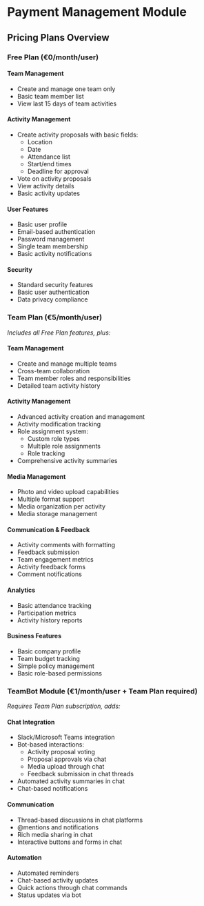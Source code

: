 # Payment Management Module

## Pricing Plans Overview

### Free Plan (€0/month/user)
#### Team Management
- Create and manage one team only
- Basic team member list
- View last 15 days of team activities

#### Activity Management
- Create activity proposals with basic fields:
  - Location
  - Date
  - Attendance list
  - Start/end times
  - Deadline for approval
- Vote on activity proposals
- View activity details
- Basic activity updates

#### User Features
- Basic user profile
- Email-based authentication
- Password management
- Single team membership
- Basic activity notifications

#### Security
- Standard security features
- Basic user authentication
- Data privacy compliance

### Team Plan (€5/month/user)
*Includes all Free Plan features, plus:*

#### Team Management
- Create and manage multiple teams
- Cross-team collaboration
- Team member roles and responsibilities
- Detailed team activity history

#### Activity Management
- Advanced activity creation and management
- Activity modification tracking
- Role assignment system:
  - Custom role types
  - Multiple role assignments
  - Role tracking
- Comprehensive activity summaries

#### Media Management
- Photo and video upload capabilities
- Multiple format support
- Media organization per activity
- Media storage management

#### Communication & Feedback
- Activity comments with formatting
- Feedback submission
- Team engagement metrics
- Activity feedback forms
- Comment notifications

#### Analytics
- Basic attendance tracking
- Participation metrics
- Activity history reports

#### Business Features
- Basic company profile
- Team budget tracking
- Simple policy management
- Basic role-based permissions

### TeamBot Module (€1/month/user + Team Plan required)
*Requires Team Plan subscription, adds:*

#### Chat Integration
- Slack/Microsoft Teams integration
- Bot-based interactions:
  - Activity proposal voting
  - Proposal approvals via chat
  - Media upload through chat
  - Feedback submission in chat threads
- Automated activity summaries in chat
- Chat-based notifications

#### Communication
- Thread-based discussions in chat platforms
- @mentions and notifications
- Rich media sharing in chat
- Interactive buttons and forms in chat

#### Automation
- Automated reminders
- Chat-based activity updates
- Quick actions through chat commands
- Status updates via bot